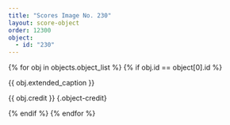 ```yaml
---
title: "Scores Image No. 230"
layout: score-object
order: 12300
object:
  - id: "230"
---
```


{% for obj in objects.object_list %}
{% if obj.id == object[0].id %}

{{ obj.extended_caption }}

{{ obj.credit }} {.object-credit}

{% endif %}
{% endfor %}
